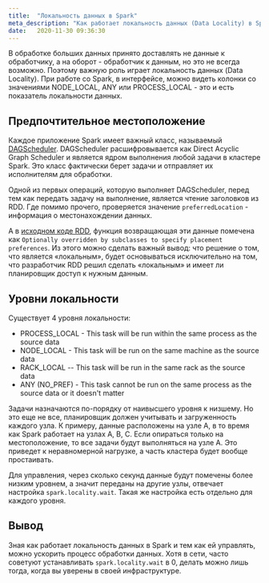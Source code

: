 ```yaml
---
title:  "Локальность данных в Spark"
meta_description: "Как работает локальность данных (Data Locality) в Spark и как ей управлять"
date:   2020-11-30 09:36:30
---
```


В обработке больших данных принято доставлять не данные к обработчику, а на оборот - обработчик к данным, но это не всегда возможно. Поэтому важную роль играет локальность данных (Data Locality). При работе со Spark, в интерфейсе, можно видеть колонки со значениями NODE_LOCAL, ANY или PROCESS_LOCAL - это и есть показатель локальности данных.

## Предпочтительное местоположение
Каждое приложение Spark имеет важный класс, называемый [DAGScheduler](https://github.com/apache/spark/blob/master/core/src/main/scala/org/apache/spark/scheduler/DAGScheduler.scala). DAGScheduler расшифровывается как Direct Acyclic Graph Scheduler и является ядром выполнения любой задачи в кластере Spark. Это класс фактически берет задачи и отправляет их исполнителям для обработки.

Одной из первых операций, которую выполняет DAGScheduler, перед тем как передать задачу на выполнение, является чтение заголовков из RDD. Где помимо прочего, проверяется значение `preferredLocation` - информация о местонахождении данных. 

А в [исходном коде RDD](https://github.com/apache/spark/blob/v3.0.1/core/src/main/scala/org/apache/spark/rdd/RDD.scala#L138), функция возвращающая эти данные помечена как `Optionally overridden by subclasses to specify placement preferences`. Из этого можно сделать важный вывод: что решение о том, что является «локальным», будет основываться исключительно на том, что разработчик RDD решил сделать «локальным» и имеет ли планировщик доступ к нужным данным.

## Уровни локальности
Существует 4 уровня локальности:
* PROCESS_LOCAL - This task will be run within the same process as the source data
* NODE_LOCAL - This task will be run on the same machine as the source data
* RACK_LOCAL -- This task will be run in the same rack as the source data
* ANY (NO_PREF) - This task cannot be run on the same process as the source data or it doesn't matter 

Задачи назначаются по-порядку от наивысшего уровня к низшему. Но это еще не все, планировщик должен учитывать и загруженность каждого узла. К примеру, данные расположены на узле A, в то время как Spark работает на узлах A, B, C. Если опираться только на местоположение, то все задачи будут выполняться на узле A. Это приведет к неравномерной нагрузке, а часть кластера будет вообще простаивать.

Для управления, через сколько секунд данные будут помечены более низким уровнем, а значит переданы на другие узлы, отвечает настройка `spark.locality.wait`. Такая же настройка есть отдельно для каждого уровня.

## Вывод
Зная как работает локальность данных в Spark и тем как ей управлять, можно ускорить процесс обработки данных. Хотя в сети, часто советуют устанавливать `spark.locality.wait` в 0, делать можно лишь тогда, когда вы уверены в своей инфраструктуре.
